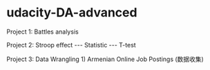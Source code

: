 # udacity-DA-advanced

Project 1: Battles analysis

Project 2: Stroop effect --- Statistic --- T-test

Project 3: Data Wrangling
    1) Armenian Online Job Postings (数据收集)
    
